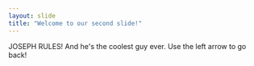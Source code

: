 ```yaml
---
layout: slide
title: "Welcome to our second slide!"
---
```

JOSEPH RULES! And he's the coolest guy ever.
Use the left arrow to go back!
